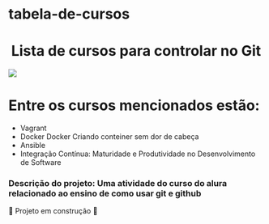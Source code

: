 # tabela-de-cursos

<h1 align="center">Lista de cursos para controlar no Git  </h1>
<img src="![logoalura](https://user-images.githubusercontent.com/103365379/162619165-f0ba58d2-6636-4fb6-a862-804dc805eb86.png)")

     
<b><h1>Entre os cursos mencionados estão:</h1></b>

<ul>
        <li>Vagrant</li>
        <li>Docker Docker Criando conteiner sem dor de cabeça</li>
        <li>Ansible</li>
        <li>Integração Contínua: Maturidade e Produtividade no Desenvolvimento de Software</li>
</ul>
    
<h3>Descrição do projeto: Uma atividade do curso do alura relacionado ao ensino de como usar git e github</h3>

:construction: Projeto em construção :construction:

